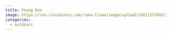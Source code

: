 ```yaml
---
title: Young Doe
image: https://res.cloudinary.com/rama-llama/image/upload/v1611357043/Jan14-9_fai3qh.jpg
categories:
  - outdoors
---
```


